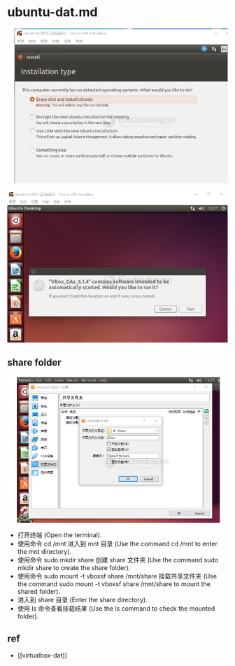 
# ubuntu-dat.md

![](2025-07-14-23-09-16.png)

![](2025-07-14-23-09-43.png)


## share folder 

![](2025-07-14-23-10-07.png)

- 打开终端 (Open the terminal).
- 使用命令 cd /mnt 进入到 mnt 目录 (Use the command cd /mnt to enter the mnt directory).
- 使用命令 sudo mkdir share 创建 share 文件夹 (Use the command sudo mkdir share to create the share folder).
- 使用命令 sudo mount -t vboxsf share /mnt/share 挂载共享文件夹 (Use the command sudo mount -t vboxsf share /mnt/share to mount the shared folder).
- 进入到 share 目录 (Enter the share directory).
- 使用 ls 命令查看挂载结果 (Use the ls command to check the mounted folder).

## ref 

- [[virtualbox-dat]]